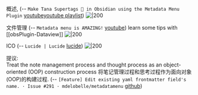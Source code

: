 
概述, (-- `Make Tana Supertags 🦸 in Obsidian using the Metadata Menu Plugin` [youtube](https://youtu.be/7o9j7WJfhi0?t=459)[youtube playlist](https://www.youtube.com/playlist?list=PLntFhxSBHZurUM-IJ9JsdFrMBJQHmHNUj))
![|200](https://i.ytimg.com/vi/7o9j7WJfhi0/hqdefault.jpg)

文件管理 (-- `Metadata menu is AMAZING!` [youtube](https://youtu.be/6HZ3Cc10HS8?t=1974))
learn  some tips with [[obsPlugin-Dataview]]
![|200](https://i.ytimg.com/vi/6HZ3Cc10HS8/hqdefault.jpg)

ICO (-- `Lucide | Lucide` [lucide](https://lucide.dev/icons/book))
![|200](https://lucide.dev/og.png)



提议:  
Treat the note management process and thought process as an object-oriented (OOP) construction process 将笔记管理过程和思考过程作为面向对象(OOP)的构建过程. (-- `[Feature] Edit existing yaml frontmatter field's name. · Issue #291 · mdelobelle/metadatamenu` [github](https://github.com/mdelobelle/metadatamenu/issues/291))
